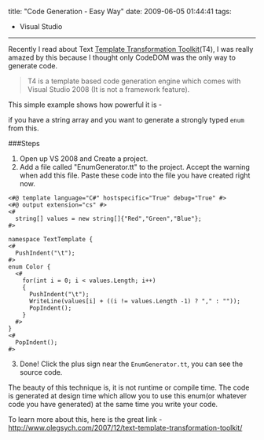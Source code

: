 title: "Code Generation - Easy Way"
date: 2009-06-05 01:44:41
tags:
- Visual Studio
---

Recently I read about Text [Template Transformation Toolkit](http://msdn2.microsoft.com/en-us/library/bb126445.aspx)(T4), I was really amazed by this because I thought only CodeDOM was the only way to generate code.

> T4 is a template based code generation engine which comes with Visual Studio 2008 (It is not a framework feature).

This simple example shows how powerful it is -

if you have a string array and you want to generate a strongly typed `enum` from this.

###Steps

1) Open up VS 2008 and Create a project.
2) Add a file called "EnumGenerator.tt" to the project. Accept the warning when add this file. Paste these code into the file you have created right now.

```
<#@ template language="C#" hostspecific="True" debug="True" #>
<#@ output extension="cs" #>
<#
  string[] values = new string[]{"Red","Green","Blue"};
#>

namespace TextTemplate {
<#
  PushIndent("\t");
#>
enum Color {
  <#
    for(int i = 0; i < values.Length; i++)
    {
      PushIndent("\t");
      WriteLine(values[i] + ((i != values.Length -1) ? "," : ""));
      PopIndent();
    }
  #>
}
<#
  PopIndent();
#>
```
3) Done! Click the plus sign near the `EnumGenerator.tt`, you can see the source code.

The beauty of this technique is, it is not runtime or compile time. The code is generated at design time which allow you to use this enum(or whatever code you have generated) at the same time you write your code.

To learn more about this, here is the great link - http://www.olegsych.com/2007/12/text-template-transformation-toolkit/
